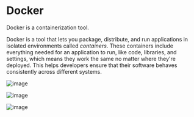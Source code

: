 # Docker
Docker is a containerization tool. 

Docker is a tool that lets you package, distribute, and run applications in isolated environments called *containers*. These containers include everything needed for an application to run, like code, libraries, and settings, which means they work the same no matter where they're deployed. This helps developers ensure that their software behaves consistently across different systems.

![image](https://github.com/user-attachments/assets/2d2673ab-1cab-47ad-b4b7-847930ac5680)

![image](https://github.com/user-attachments/assets/f038978d-d76a-4a44-8368-ff78db3b0727)

![image](https://github.com/user-attachments/assets/351a6fe0-1f50-46b6-b3b3-e7f7566ba26f)
